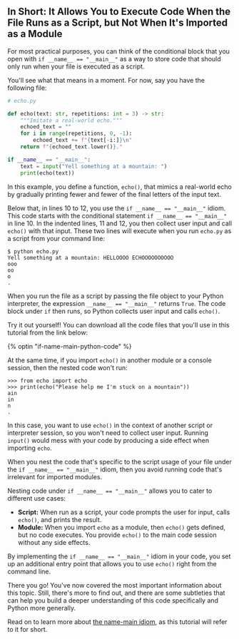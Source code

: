 ## In Short: It Allows You to Execute Code When the File Runs as a Script, but Not When It's Imported as a Module

For most practical purposes, you can think of the conditional block that you open with `if __name__ == "__main__"` as a way to store code that should only run when your file is executed as a script.

You'll see what that means in a moment. For now, say you have the following file:

```python linenums="1"
# echo.py

def echo(text: str, repetitions: int = 3) -> str:
    """Imitate a real-world echo."""
    echoed_text = ""
    for i in range(repetitions, 0, -1):
        echoed_text += f"{text[-i:]}\n"
    return f"{echoed_text.lower()}."

if __name__ == "__main__":
    text = input("Yell something at a mountain: ")
    print(echo(text))
```

In this example, you define a function, `echo()`, that mimics a real-world echo by gradually printing fewer and fewer of the final letters of the input text.

Below that, in lines 10 to 12, you use the `if __name__ == "__main__"` idiom. This code starts with the conditional statement `if __name__ == "__main__"` in line 10. In the indented lines, 11 and 12, you then collect user input and call `echo()` with that input. These two lines will execute when you run `echo.py` as a script from your command line:

```console
$ python echo.py
Yell something at a mountain: HELLOOOO ECHOOOOOOOOOO
ooo
oo
o
.
```

When you run the file as a script by passing the file object to your Python interpreter, the expression `__name__ == "__main__"` returns `True`. The code block under `if` then runs, so Python collects user input and calls `echo()`.

Try it out yourself! You can download all the code files that you'll use in this tutorial from the link below:

{% optin "if-name-main-python-code" %}

At the same time, if you import `echo()` in another module or a console session, then the nested code won't run:

```pycon
>>> from echo import echo
>>> print(echo("Please help me I'm stuck on a mountain"))
ain
in
n
.
```

In this case, you want to use `echo()` in the context of another script or interpreter session, so you won't need to collect user input. Running `input()` would mess with your code by producing a side effect when importing `echo`.

When you nest the code that's specific to the script usage of your file under the `if __name__ == "__main__"` idiom, then you avoid running code that's irrelevant for imported modules.

Nesting code under `if __name__ == "__main__"` allows you to cater to different use cases:

- **Script:** When run as a script, your code prompts the user for input, calls `echo()`, and prints the result.
- **Module:** When you import `echo` as a module, then `echo()` gets defined, but no code executes. You provide `echo()` to the main code session without any side effects.

By implementing the `if __name__ == "__main__"` idiom in your code, you set up an additional entry point that allows you to use `echo()` right from the command line.

There you go! You've now covered the most important information about this topic. Still, there's more to find out, and there are some subtleties that can help you build a deeper understanding of this code specifically and Python more generally.

Read on to learn more about [the name-main idiom](#is-the-idiom-boilerplate-code-that-should-be-simplified), as this tutorial will refer to it for short.
